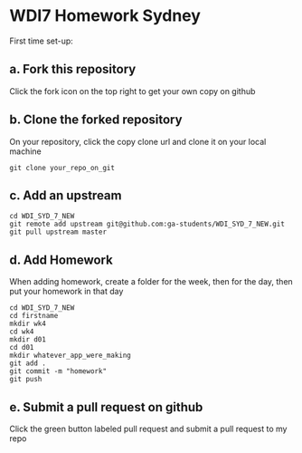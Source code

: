 # WDI7 Homework Sydney

First time set-up:

a. Fork this repository
-----
Click the fork icon on the top right to get your own copy on github

b. Clone the forked repository
----
On your repository, click the copy clone url and clone it on your local machine

    git clone your_repo_on_git

c. Add an upstream
----
```
cd WDI_SYD_7_NEW
git remote add upstream git@github.com:ga-students/WDI_SYD_7_NEW.git
git pull upstream master
```

d. Add Homework
----
When adding homework, create a folder for the week, then for the day, then put your homework in that day

```
cd WDI_SYD_7_NEW
cd firstname
mkdir wk4
cd wk4
mkdir d01
cd d01
mkdir whatever_app_were_making
git add .
git commit -m "homework"
git push
```

e. Submit a pull request on github
----
Click the green button labeled pull request and submit a pull request to my repo
